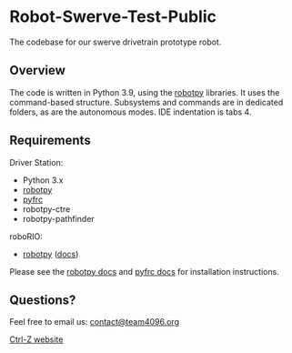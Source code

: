 # Robot-Swerve-Test-Public

The codebase for our swerve drivetrain prototype robot.

## Overview

The code is written in Python 3.9, using the [robotpy](http://robotpy.readthedocs.io/en/latest/) libraries. It uses the command-based
structure. Subsystems and commands are in dedicated folders, as are the autonomous modes. IDE indentation is tabs 4.

## Requirements

Driver Station:
- Python 3.x
- [robotpy](https://github.com/robotpy/robotpy-wpilib)
- [pyfrc](https://github.com/robotpy/pyfrc)
- robotpy-ctre
- robotpy-pathfinder

roboRIO:
- [robotpy](https://github.com/robotpy/robotpy-wpilib) ([docs](http://robotpy.readthedocs.io/en/latest/))

Please see the [robotpy docs](http://robotpy.readthedocs.io/en/latest/) and [pyfrc docs](http://pyfrc.readthedocs.io/en/latest/) for installation instructions.

## Questions?

Feel free to email us:
contact@team4096.org

[Ctrl-Z website](http://team4096.org/)
